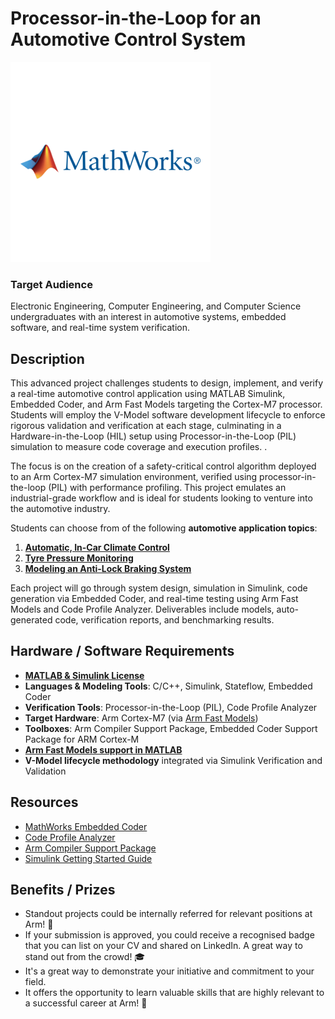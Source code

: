 # Processor-in-the-Loop for an Automotive Control System

![matlab](./images/mathworks.png)


### Target Audience

Electronic Engineering, Computer Engineering, and Computer Science undergraduates with an interest in automotive systems, embedded software, and real-time system verification.

## Description

This advanced project challenges students to design, implement, and verify a real-time automotive control application using MATLAB Simulink, Embedded Coder, and Arm Fast Models targeting the Cortex-M7 processor. Students will employ the V-Model software development lifecycle to enforce rigorous validation and verification at each stage, culminating in a Hardware-in-the-Loop (HIL) setup using Processor-in-the-Loop (PIL) simulation to measure code coverage and execution profiles. .

The focus is on the creation of a safety-critical control algorithm deployed to an Arm Cortex-M7 simulation environment, verified using processor-in-the-loop (PIL) with performance profiling. This project emulates an industrial-grade workflow and is ideal for students looking to venture into the automotive industry. 

Students can choose from of the following **automotive application topics**:
1. **[Automatic, In-Car Climate Control](https://uk.mathworks.com/help/simulink/slref/simulating-automatic-climate-control-systems.html)**
2. **[Tyre Pressure Monitoring](https://uk.mathworks.com/help/simulink/ug/wirelesss-tire-pressure-monitoring-system-with-fault-logging.html)**
3. **[Modeling an Anti-Lock Braking System](https://uk.mathworks.com/help/simulink/slref/modeling-an-anti-lock-braking-system.html)**

Each project will go through system design, simulation in Simulink, code generation via Embedded Coder, and real-time testing using Arm Fast Models and Code Profile Analyzer. Deliverables include models, auto-generated code, verification reports, and benchmarking results.


## Hardware / Software Requirements

- [**MATLAB & Simulink License**](https://uk.mathworks.com/pricing-licensing.html?prodcode=ML&intendeduse=edu)
- **Languages & Modeling Tools**: C/C++, Simulink, Stateflow, Embedded Coder
- **Verification Tools**: Processor-in-the-Loop (PIL), Code Profile Analyzer
- **Target Hardware**: Arm Cortex-M7 (via [Arm Fast Models](https://uk.mathworks.com/products/connections/product_detail/arm-fast-models.html))
- **Toolboxes**: Arm Compiler Support Package, Embedded Coder Support Package for ARM Cortex-M
- [**Arm Fast Models support in MATLAB**](https://uk.mathworks.com/products/connections/product_detail/arm-fast-models.html)
- **V-Model lifecycle methodology** integrated via Simulink Verification and Validation


## Resources

- [MathWorks Embedded Coder](https://uk.mathworks.com/products/embedded-coder.html)
- [Code Profile Analyzer](https://uk.mathworks.com/help/ecoder/ref/codeprofileanalyzer-app.html)
- [Arm Compiler Support Package](https://uk.mathworks.com/matlabcentral/fileexchange/68896-arm_compiler_support_package)
- [Simulink Getting Started Guide](https://uk.mathworks.com/help/simulink/getting-started-with-simulink.html)

## Benefits / Prizes

- Standout projects could be internally referred for relevant positions at Arm! 📃  
- If your submission is approved, you could receive a recognised badge that you can list on your CV and shared on LinkedIn. A great way to stand out from the crowd! 🎓  
- It's a great way to demonstrate your initiative and commitment to your field.  
- It offers the opportunity to learn valuable skills that are highly relevant to a successful career at Arm! 🎉  
